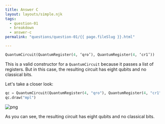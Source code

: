 ```yaml
---
title: Answer C
layout: layouts/simple.njk
tags:
  - question-01
  - breakdown
  - answer-c
permalink: "questions/question-01/{{ page.fileSlug }}.html"

---
```



```python
QuantumCircuit(QuantumRegister(4, ‘qro’), QuantumRegister(4, ‘cr1’))
```

This is a valid constructor for a `QuantumCircuit` because it passes a list of registers.
But in this case, the resulting circuit has eight qubits and no classical bits.

Let's take a closer look:


```python
qc = QuantumCircuit(QuantumRegister(4, "qro"), QuantumRegister(4, "cr1"))
qc.draw("mpl")
```




    
![png](output_23_0.png)
    



As you can see, the resulting circuit has eight qubits and no classical bits.